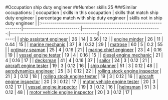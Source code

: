 #Occupation ship duty engineer
##Number skills 25
###Similar occupations:
| occupation                                                          |   skills in this occupation |   skills that match ship duty engineer |   percentage match with ship duty engineer |   skills not in ship duty engineer |
|:--------------------------------------------------------------------|----------------------------:|---------------------------------------:|-------------------------------------------:|-----------------------------------:|
| [ship assistant engineer](ship_assistant_engineer.md)               |                          26 |                                     14 |                                       0.56 |                                 12 |
| [engine minder](engine_minder.md)                                   |                          26 |                                     11 |                                       0.44 |                                 15 |
| [marine mechanic](marine_mechanic.md)                               |                          37 |                                      8 |                                       0.32 |                                 29 |
| [matrose](matrose.md)                                               |                          60 |                                      5 |                                       0.2  |                                 55 |
| [ordinary seaman](ordinary_seaman.md)                               |                          25 |                                      4 |                                       0.16 |                                 21 |
| [marine chief engineer](marine_chief_engineer.md)                   |                          23 |                                      4 |                                       0.16 |                                 19 |
| [vessel engine tester](vessel_engine_tester.md)                     |                          19 |                                      4 |                                       0.16 |                                 15 |
| [diesel engine mechanic](diesel_engine_mechanic.md)                 |                          21 |                                      4 |                                       0.16 |                                 17 |
| [decksman](decksman.md)                                             |                          41 |                                      4 |                                       0.16 |                                 37 |
| [sailor](sailor.md)                                                 |                          24 |                                      3 |                                       0.12 |                                 21 |
| [aircraft engine tester](aircraft_engine_tester.md)                 |                          19 |                                      3 |                                       0.12 |                                 16 |
| [ship planner](ship_planner.md)                                     |                          51 |                                      3 |                                       0.12 |                                 48 |
| [aerodynamics engineer](aerodynamics_engineer.md)                   |                          25 |                                      3 |                                       0.12 |                                 22 |
| [rolling stock engine inspector](rolling_stock_engine_inspector.md) |                          21 |                                      3 |                                       0.12 |                                 18 |
| [rolling stock engine tester](rolling_stock_engine_tester.md)       |                          19 |                                      3 |                                       0.12 |                                 16 |
| [aircraft engine inspector](aircraft_engine_inspector.md)           |                          20 |                                      3 |                                       0.12 |                                 17 |
| [motor vehicle engine tester](motor_vehicle_engine_tester.md)       |                          20 |                                      3 |                                       0.12 |                                 17 |
| [vessel engine inspector](vessel_engine_inspector.md)               |                          19 |                                      3 |                                       0.12 |                                 16 |
| [helmsman](helmsman.md)                                             |                          51 |                                      3 |                                       0.12 |                                 48 |
| [motor vehicle engine inspector](motor_vehicle_engine_inspector.md) |                          20 |                                      3 |                                       0.12 |                                 17 |
